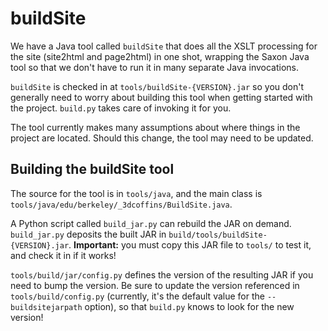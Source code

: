 # buildSite

We have a Java tool called `buildSite` that does all the XSLT processing for the site (site2html and
page2html) in one shot, wrapping the Saxon Java tool so that we don't have to run it in many separate
Java invocations.

`buildSite` is checked in at `tools/buildSite-{VERSION}.jar` so you don't generally
need to worry about building this tool when getting started with the project. `build.py` takes care of
invoking it for you.

The tool currently makes many assumptions about where things in the project are located. Should this
change, the tool may need to be updated.

## Building the buildSite tool

The source for the tool is in `tools/java`, and the main class is
`tools/java/edu/berkeley/_3dcoffins/BuildSite.java`.

A Python script called `build_jar.py` can rebuild the JAR on demand. `build_jar.py` deposits the built
JAR in `build/tools/buildSite-{VERSION}.jar`. **Important:** you must copy this JAR file to `tools/`
to test it, and check it in if it works!

`tools/build/jar/config.py` defines the version of the resulting JAR if you need to bump the version.
Be sure to update the version referenced in `tools/build/config.py` (currently, it's
the default value for the `--buildsitejarpath` option), so that `build.py` knows to look for
the new version!
